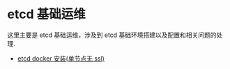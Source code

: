 # etcd 基础运维

这里主要是 etcd 基础运维，涉及到 etcd 基础环境搭建以及配置和相关问题的处理.

- [etcd docker 安装(单节点无 ssl)](etcd/etcd_single_node_nossl.md)
